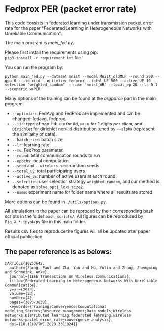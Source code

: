 # Fedprox PER (packet error rate)

This code consists in federated learning under transmission packet error rate for the paper "Federated Learning in Heterogeneous Networks with Unreliable Communication".



The main program is *main_fed.py*.

Please first install the requirements using pip:  
```pip3 install -r requirement.txt``` file. 


You can run the program by:

```
python main_fed.py --dataset mnist --model Mnist_oldMLP --round 200 --gpu 0 --iid niid --optimizer fedprox --total_UE 500 --active_UE 10 --selection "weighted_random"  --name 'mnist_WR' --local_ep 20 --lr 0.1 --scenario woPER

```

Many options of the training can be found at the *argparse* part in the main program.
* `--optimizer`: FedAvg and FedProx are implemented and can be changed: fedavg, fedprox.
* `--iid`: type of non-iid: `IID` for iid, `NIID` for 2 digits per client, and `Dirichlet` for dirichlet non-iid distribution tuned by `--alpha` (represent the similarity of data).
* `--batch_size`: batch size.
* `--lr`: learning rate.
* `--mu`: FedProx parameter.
* `--round`: total communication rounds to run
* `--epochs`: local computation
* `--seed` and `--wireless_seed`:random seeds
* `--total_UE`: total participating users
* `--active_UE`: number of active users at each round.
* `--selection`: user selection strategy `weighted_random`, and our method is denoted as `solve_opti_loss_size2`.
* `--name`: experiment name for folder name where all results are stored.

More options can be found in `./utils/options.py`.

All simulations in the paper can be reproced by their corresponding bash scripts in the folder `bash_scripts/`.
All figures can be reproduced by `Fig_X_*.ipynb/py` file in this main folder.

Results csv files to reproduce the figures will all be updated after paper official publication.


The paper reference is as belows:
---
```
@ARTICLE{10253642,
  author={Zheng, Paul and Zhu, Yao and Hu, Yulin and Zhang, Zhengming and Schmeink, Anke},
  journal={IEEE Transactions on Wireless Communications}, 
  title={Federated Learning in Heterogeneous Networks With Unreliable Communication}, 
  year={2024},
  volume={23},
  number={4},
  pages={3823-3838},
  keywords={Training;Convergence;Computational modeling;Servers;Resource management;Data models;Wireless networks;Distributed learning;federated learning;wireless networks;packet error rate;convergence analysis},
  doi={10.1109/TWC.2023.3311824}}
```
